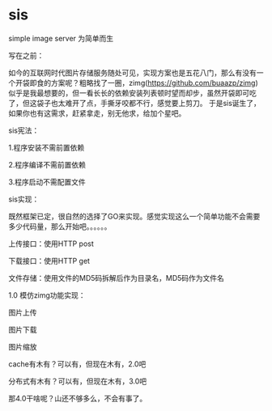 # sis
simple image server 为简单而生

写在之前：

如今的互联网时代图片存储服务随处可见，实现方案也是五花八门，那么有没有一个开袋即食的方案呢？粗略找了一圈，zimg(https://github.com/buaazp/zimg) 似乎是我最想要的，但一看长长的依赖安装列表顿时望而却步，虽然开袋即可吃了，但这袋子也太难开了点，手撕牙咬都不行，感觉要上剪刀。
于是sis诞生了，如果你也有这需求，赶紧拿走，别无他求，给加个星吧。

sis宪法：

1.程序安装不需前置依赖

2.程序编译不需前置依赖

3.程序启动不需配置文件

sis实现：

既然框架已定，很自然的选择了GO来实现。感觉实现这么一个简单功能不会需要多少代码量，那么开始吧。。。。。。

上传接口：使用HTTP post

下载接口：使用HTTP get

文件存储：使用文件的MD5码拆解后作为目录名，MD5码作为文件名

1.0 模仿zimg功能实现：

图片上传

图片下载

图片缩放

cache有木有？可以有，但现在木有，2.0吧

分布式有木有？可以有，但现在木有，3.0吧

那4.0干啥呢？山还不够多么，不会有事了。
